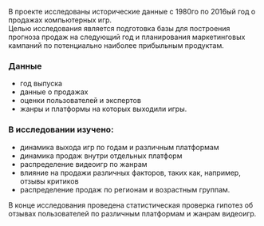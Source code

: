 В проекте исследованы исторические данные с 1980го по 2016ый год о продажах компьютерных игр.   
Целью исследования является подготовка базы для построения прогноза продаж на следующий год и планирования маркетинговых кампаний по потенциально наиболее прибыльным продуктам. 

### Данные
- год выпуска
- данные о продажах
- оценки пользователей и экспертов
- жанры и платформы на которых выходили игры.

### В исследовании изучено:
- динамика выхода игр по годам и различным платформам
-  динамика продаж внутри отдельных платформ
-  распределение видеоигр по жанрам
-  влияние на продажи различных факторов, таких как, например, отзывы критиков
-  распределение продаж по регионам и возрастным группам.

В конце исследования проведена статистическая проверка гипотез об отзывах пользователей по различным платформам и жанрам видеоигр.
